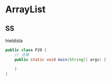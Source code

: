 # ArrayList

## SS

hieldisla

```java
public class P20 {
    // 注释
    public static void main(String[] args) {

    }
}
```